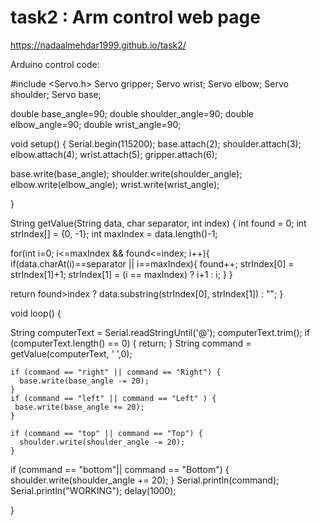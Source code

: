 # task2 : Arm control web page
https://nadaalmehdar1999.github.io/task2/


 Arduino control code:
 
 
#include <Servo.h>
Servo gripper;
Servo wrist;
Servo elbow;
Servo shoulder;
Servo base;

double base_angle=90;
double shoulder_angle=90;
double elbow_angle=90;
double wrist_angle=90;


void setup() {
 Serial.begin(115200);
   base.attach(2);
  shoulder.attach(3);
  elbow.attach(4);
  wrist.attach(5);
  gripper.attach(6);

  base.write(base_angle);
  shoulder.write(shoulder_angle);
  elbow.write(elbow_angle);
  wrist.write(wrist_angle);

}



String getValue(String data, char separator, int index)
{
  int found = 0;
  int strIndex[] = {0, -1};
  int maxIndex = data.length()-1;

  for(int i=0; i<=maxIndex && found<=index; i++){
    if(data.charAt(i)==separator || i==maxIndex){
        found++;
        strIndex[0] = strIndex[1]+1;
        strIndex[1] = (i == maxIndex) ? i+1 : i;
    }
  }

  return found>index ? data.substring(strIndex[0], strIndex[1]) : "";
}

void loop() {

  String computerText = Serial.readStringUntil('@');
  computerText.trim();
  if (computerText.length() == 0) {
    return;
  }
  String command = getValue(computerText, ' ',0);

    if (command == "right" || command == "Right") {
      base.write(base_angle -= 20);
    }
    if (command == "left" || command == "Left" ) {
     base.write(base_angle += 20);
    }

    if (command == "top" || command == "Top") {
      shoulder.write(shoulder_angle -= 20);
    }

   if (command == "bottom"|| command == "Bottom") {
     shoulder.write(shoulder_angle += 20);
    }
    Serial.println(command);
  Serial.println("WORKING");
  delay(1000);

}
